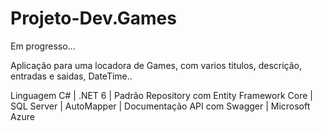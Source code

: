 # Projeto-Dev.Games

Em progresso...

Aplicação para uma locadora de Games, com varios titulos, descrição, entradas e saidas, DateTime..

Linguagem C# | .NET 6 | Padrão Repository com Entity Framework Core | SQL Server | AutoMapper | Documentação API com Swagger | Microsoft Azure
